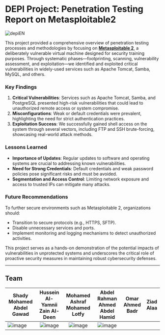 # DEPI Project: Penetration Testing Report on Metasploitable2

![depiEN](https://github.com/user-attachments/assets/92658cc5-7885-400b-9276-714dff146dfe) 

This project provided a comprehensive overview of penetration testing processes and methodologies by focusing on [**Metasploitable 2**](https://www.vulnhub.com/entry/metasploitable-2,29/), a deliberately vulnerable virtual machine designed for security training purposes. Through systematic phases—footprinting, scanning, vulnerability assessment, and exploitation—we identified and exploited critical vulnerabilities in widely-used services such as Apache Tomcat, Samba, MySQL, and others.

### Key Findings
1. **Critical Vulnerabilities**: Services such as Apache Tomcat, Samba, and PostgreSQL presented high-risk vulnerabilities that could lead to unauthorized remote access or system compromise.
2. **Misconfigurations**: Weak or default credentials were prevalent, highlighting the need for strict authentication practices.
3. **Exploitation Success**: We successfully gained shell access on the system through several vectors, including FTP and SSH brute-forcing, showcasing real-world attack methods.

### Lessons Learned
- **Importance of Updates**: Regular updates to software and operating systems are crucial to addressing known vulnerabilities.
- **Need for Strong Credentials**: Default credentials and weak password policies pose significant risks and must be avoided.
- **Segmentation and Access Control**: Limiting network exposure and access to trusted IPs can mitigate many attacks.

### Future Recommendations
To further secure environments such as Metasploitable 2, organizations should:
- Transition to secure protocols (e.g., HTTPS, SFTP).
- Disable unnecessary services and ports.
- Implement monitoring and logging mechanisms to detect unauthorized activities.

This project serves as a hands-on demonstration of the potential impacts of vulnerabilities in unprotected systems and underscores the critical role of proactive security measures in maintaining robust cybersecurity defenses.

---

 
## Team

| **Shady Mohamed Abdel Gawad** | **Hussein Al-Yamnii Zain Al-Deen** | **Mohamed Ashraf Mohamed Lotfy** | **Abdel Rahman Ahmed Abdel Hamid** | **Omar Ahmed Badr** | **Ziad Alaa**
|--------------------|:---------------------:|:---------------------:|:---------------------:|:---------------------:|:---------------------:|
| ![image](https://github.com/user-attachments/assets/edcb8ec3-a9d1-426d-8a58-335fc76bd208) | ![image](https://github.com/user-attachments/assets/dfffa222-6d46-4c2e-93c7-01aaa26502db) | ![image](https://github.com/user-attachments/assets/80980a38-b841-4f66-8dc2-a99a871bcaf9) | ![image](https://github.com/user-attachments/assets/0aababcf-c388-4064-9b0b-cb215a0bf056)


